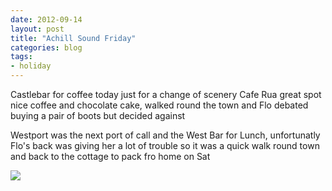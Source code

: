 ```yaml
---
date: 2012-09-14
layout: post
title: "Achill Sound Friday"
categories: blog 
tags:
- holiday
---
```


Castlebar for coffee today just for a change of scenery Cafe Rua great spot nice coffee and chocolate cake, walked round the town and Flo debated buying a pair of boots but decided against

 Westport was the next port of call and the West Bar for Lunch, unfortunatly Flo's back was giving her a lot of trouble so it was a quick walk round town and back to the cottage to pack fro home on Sat 

![](/images/2012/Achill%20Island%20sml/40D_6626.jpg) 


